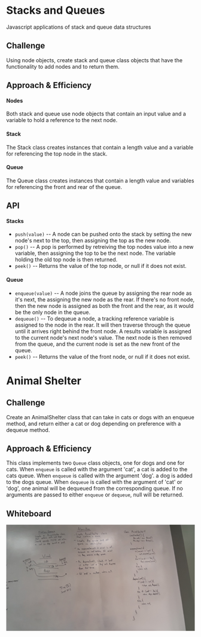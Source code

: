 # Stacks and Queues
Javascript applications of stack and queue data structures

## Challenge
Using node objects, create stack and queue class objects that have the functionality to add nodes and to return them.

## Approach & Efficiency
#### Nodes
Both stack and queue use node objects that contain an input value and a variable to hold a reference to the next node.
#### Stack
The Stack class creates instances that contain a length value and a variable for referencing the top node in the stack.    
#### Queue
The Queue class creates instances that contain a length value and variables for referencing the front and rear of the queue.  

## API
#### Stacks
* `push(value)` -- A node can be pushed onto the stack by setting the new node's next to the top, then assigning the top as the new node.
* `pop()` -- A pop is performed by retreiving the top nodes value into a new variable, then assigning the top to be the next node.  The variable holding the old top node is then returned.
* `peek()` -- Returns the value of the top node, or null if it does not exist.
#### Queue
* `enqueue(value)` -- A node joins the queue by assigning the rear node as it's next, the assigning the new node as the rear.  If there's no front node, then the new node is assigned as both the front and the rear, as it would be the only node in the queue.
* `dequeue()` -- To dequeue a node, a tracking reference variable is assigned to the node in the rear.  It will then traverse through the queue until it arrives right behind the front node.  A results variable is assigned to the current node's next node's value.  The next node is then removed from the queue, and the current node is set as the new front of the queue.
* `peek()` -- Returns the value of the front node, or null if it does not exist.

# Animal Shelter

## Challenge
Create an AnimalShelter class that can take in cats or dogs with an enqueue method, and return either a cat or dog depending on preference with a dequeue method.

## Approach & Efficiency
This class implements two `Queue` class objects, one for dogs and one for cats.  When `enqueue` is called with the argument 'cat', a cat is added to the cats queue.  When `enqueue` is called with the argument 'dog'. a dog is added to the dogs queue.  When `dequeue` is called with the argument of 'cat' or 'dog', one animal will be dequeued from the corresponding queue.  If no arguments are passed to either `enqueue` or `dequeue`, null will be returned.

## Whiteboard

![Animal Shelter Whiteboard](./assets/animal-shelter.jpg)
